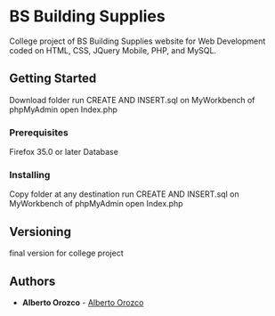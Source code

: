 # BS Building Supplies

College project of BS Building Supplies website for Web Development coded on HTML, CSS, JQuery Mobile, PHP, and MySQL.

## Getting Started
Download folder 
run CREATE AND INSERT.sql on MyWorkbench of phpMyAdmin
open Index.php 

### Prerequisites

Firefox 35.0 or later
Database

### Installing

Copy folder at any destination
run CREATE AND INSERT.sql on MyWorkbench of phpMyAdmin
open Index.php 

## Versioning

final version for college project

## Authors

* **Alberto Orozco** - [Alberto Orozco](https://github.com/albertoorozco2)


